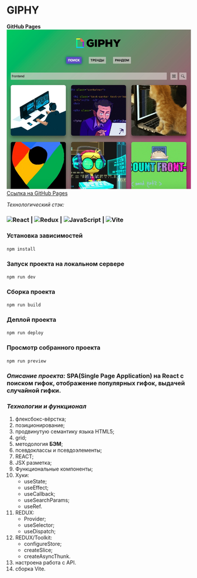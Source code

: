 # GIPHY

**GitHub Pages**
<img src='./src/images/giphy.jpeg' alt='giphy' >
[Ссылка на GitHub Pages](https://danieledefoe.github.io/gifs-application/)

_Технологический стэк:_

### ![React](https://img.shields.io/badge/react-%2320232a.svg?style=for-the-badge&logo=react&logoColor=%2361DAFB) | ![Redux](https://img.shields.io/badge/redux-%23593d88.svg?style=for-the-badge&logo=redux&logoColor=white) | ![JavaScript](https://img.shields.io/badge/javascript-%23323330.svg?style=for-the-badge&logo=javascript&logoColor=%23F7DF1E) | ![Vite](https://img.shields.io/badge/vite-%23646CFF.svg?style=for-the-badge&logo=vite&logoColor=white)

### Установка зависимостей

`npm install`

### Запуск проекта на локальном сервере

`npm run dev`

### Сборка проекта

`npm run build`

### Деплой проекта

`npm run deploy`

### Просмотр собранного проекта

`npm run preview`

### _Описание проекта:_ SPA(Single Page Application) на React с поиском гифок, отображение популярных гифок, выдачей случайной гифки.

### _Технологии и функционал_

1.  флексбокс-вёрстка;
2.  позиционирование;
3.  продвинутую семантику языка HTML5;
4.  grid;
5.  методология **БЭМ**;
6.  псевдоклассы и псевдоэлементы;
7.  REACT;
8.  JSX разметка;
9.  Функциональные компоненты;
10. Хуки:
    - useState;
    - useEffect;
    - useCallback;
    - useSearchParams;
    - useRef.
11. REDUX:
    - Provider;
    - useSelector;
    - useDispatch;
12. REDUX/Toolkit:
    - configureStore;
    - createSlice;
    - createAsyncThunk.
13. настроена работа с API.
14. сборка Vite.
